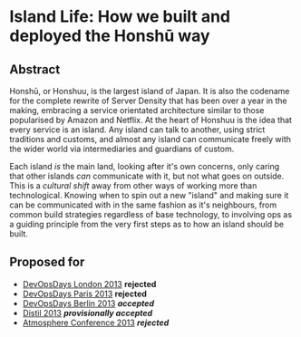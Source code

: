 # Island Life: How we built and deployed the Honshū way

## Abstract

Honshū, or Honshuu, is the largest island of Japan.
It is also the codename for the complete rewrite of Server Density that has been over a year in the making, embracing a service orientated architecture similar to those popularised by Amazon and Netflix.
At the heart of Honshuu is the idea that every service is an island. Any island can talk to another, using strict traditions and customs, and almost any island can communicate freely with the wider world via intermediaries and guardians of custom.

Each island *is* the main land, looking after it's own concerns, only caring that other islands *can* communicate with it, but not what goes on outside.
This is a *cultural shift* away from other ways of working more than technological. Knowing when to spin out a new "island" and making sure it can be communicated with in the same fashion as it's neighbours, from common build strategies regardless of base technology, to involving ops as a guiding principle from the very first steps as to how an island should be built.


## Proposed for

 * [DevOpsDays London 2013](http://devopsdays.org/events/2013-london/) **rejected**
 * [DevOpsDays Paris 2013](http://devopsdays.org/events/2013-paris/) **rejected**
 * [DevOpsDays Berlin 2013](http://devopsdays.org/events/2013-berlin/) ***accepted***
 * [Distil 2013](http://distill.engineyard.com/) ***provisionally accepted***
 * [Atmosphere Conference 2013](https://atmosphere-conference.com/en/) ***rejected***
